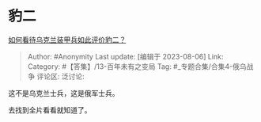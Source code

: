 # 豹二
[如何看待乌克兰装甲兵如此评价豹二？](https://www.zhihu.com/question/615370090/answer/3149185620)

> Author: #Anonymity
> Last update: [编辑于 2023-08-06]
> Link:
> Category: #【答集】/13-百年未有之变局
> Tag: #_专题合集/合集4-俄乌战争
> 评论区:
> 泛讨论:

这不是乌克兰士兵，这是俄军士兵。

去找到全片看看就知道了。
